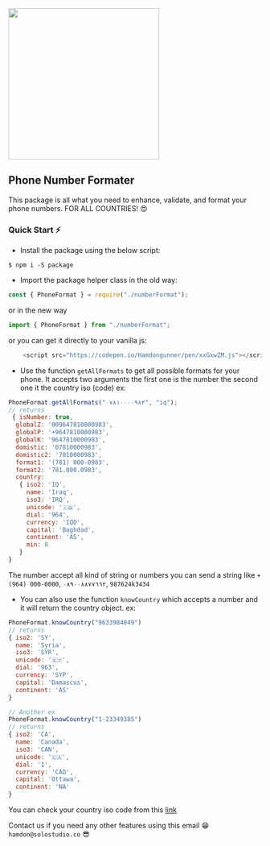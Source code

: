 <div style="text-align:start">
<img width="300px" src="https://i.ibb.co/6rg1TMj/Screen-Shot-2020-02-05-at-9-46-52-PM.png" />
</div>

## Phone Number Formater

This package is all what you need to enhance, validate, and format your phone numbers. FOR ALL COUNTRIES! 😍

### Quick Start ⚡️

- Install the package using the below script:

```
$ npm i -S package
```

- Import the package helper class in the old way:

```javascript
const { PhoneFormat } = require("./numberFormat");
```

or in the new way

```javascript
import { PhoneFormat } from "./numberFormat";
```
or you can get it directly to your vanilla js:
```javascript
    <script src="https://codepen.io/Hamdongunner/pen/xxGxwZM.js"></script>
```

- Use the function `getAllFormats` to get all possible formats for your phone. It accepts two arguments the first one is the number the second one it the country iso (code)
  ex:

```javascript
PhoneFormat.getAllFormats("٠٧٨١٠٠٠٠٩٨٣", "iq");
// returns
 { isNumber: true,
  globalZ: '009647810000983',
  globalP: '+9647810000983',
  globalK: '9647810000983',
  domistic: '07810000983',
  domistic2: '7810000983',
  format1: '(781) 000-0983',
  format2: '781.000.0983',
  country:
   { iso2: 'IQ',
     name: 'Iraq',
     iso3: 'IRQ',
     unicode: '🇮🇶',
     dial: '964',
     currency: 'IQD',
     capital: 'Baghdad',
     continent: 'AS',
     min: 8 
   } 
}
```
The number accept all kind of string or numbers you can send a string like `+(964) 000-0000`, `٠٨٩٠٠٨٨٧٧٦٦٢`, `987624k3434`

- You can also use the function `knowCountry` which accepts a number and it will return the country object. ex:

```javascript
PhoneFormat.knowCountry("9633984049")
// returns
{ iso2: 'SY',
  name: 'Syria',
  iso3: 'SYR',
  unicode: '🇸🇾',
  dial: '963',
  currency: 'SYP',
  capital: 'Damascus',
  continent: 'AS' 
}

// Another ex
PhoneFormat.knowCountry("1-23349385")
// returns
{ iso2: 'CA',
  name: 'Canada',
  iso3: 'CAN',
  unicode: '🇨🇦',
  dial: '1',
  currency: 'CAD',
  capital: 'Ottawa',
  continent: 'NA' 
}
```

You can check your country iso code from this [link]()

Contact us if you need any other features using this email 😁
`hamdon@solostudio.co` 😎
